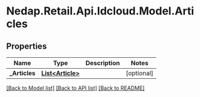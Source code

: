 # Nedap.Retail.Api.Idcloud.Model.Articles
## Properties

Name | Type | Description | Notes
------------ | ------------- | ------------- | -------------
**_Articles** | [**List&lt;Article&gt;**](Article.md) |  | [optional] 

[[Back to Model list]](../README.md#documentation-for-models) [[Back to API list]](../README.md#documentation-for-api-endpoints) [[Back to README]](../README.md)

